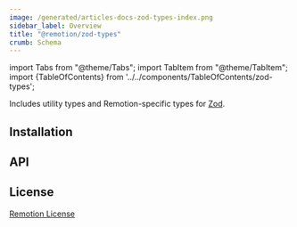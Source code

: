 ```yaml
---
image: /generated/articles-docs-zod-types-index.png
sidebar_label: Overview
title: "@remotion/zod-types"
crumb: Schema
---
```


import Tabs from "@theme/Tabs";
import TabItem from "@theme/TabItem";
import {TableOfContents} from '../../components/TableOfContents/zod-types';

Includes utility types and Remotion-specific types for [Zod](https://github.com/colinhacks/zod).

## Installation

<Installation pkg="@remotion/zod-types"/>

## API

<TableOfContents />

## License

[Remotion License](https://remotion.dev/license)
